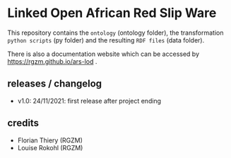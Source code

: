 # Linked Open African Red Slip Ware
   
This repository contains the `ontology` (ontology folder), the transformation `python scripts` (py folder) and the resulting `RDF files` (data folder).
    
There is also a documentation website which can be accessed by <https://rgzm.github.io/ars-lod> .

## releases / changelog 

-   v1.0: 24/11/2021: first release after project ending

## credits

-   Florian Thiery (RGZM)
-   Louise Rokohl (RGZM)
